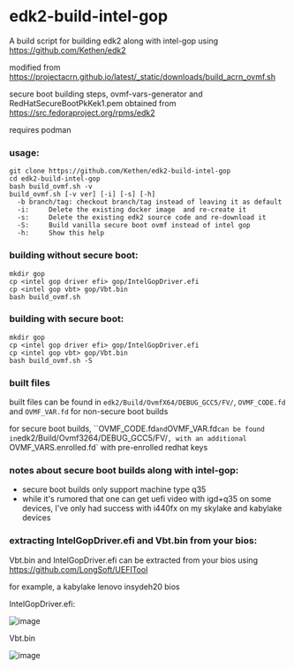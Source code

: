 # edk2-build-intel-gop

A build script for building edk2 along with intel-gop using https://github.com/Kethen/edk2

modified from https://projectacrn.github.io/latest/_static/downloads/build_acrn_ovmf.sh

secure boot building steps, ovmf-vars-generator and RedHatSecureBootPkKek1.pem obtained from https://src.fedoraproject.org/rpms/edk2

requires podman

### usage:
```
git clone https://github.com/Kethen/edk2-build-intel-gop
cd edk2-build-intel-gop
bash build_ovmf.sh -v
build_ovmf.sh [-v ver] [-i] [-s] [-h]
  -b branch/tag: checkout branch/tag instead of leaving it as default
  -i:     Delete the existing docker image  and re-create it
  -s:     Delete the existing edk2 source code and re-download it
  -S:     Build vanilla secure boot ovmf instead of intel gop
  -h:     Show this help
```

### building without secure boot:
```
mkdir gop
cp <intel gop driver efi> gop/IntelGopDriver.efi
cp <intel gop vbt> gop/Vbt.bin
bash build_ovmf.sh
```

### building with secure boot:
```
mkdir gop
cp <intel gop driver efi> gop/IntelGopDriver.efi
cp <intel gop vbt> gop/Vbt.bin
bash build_ovmf.sh -S
```

### built files

built files can be found in `edk2/Build/OvmfX64/DEBUG_GCC5/FV/`, `OVMF_CODE.fd` and `OVMF_VAR.fd` for non-secure boot builds

for secure boot builds, ``OVMF_CODE.fd` and `OVMF_VAR.fd` can be found in `edk2/Build/Ovmf3264/DEBUG_GCC5/FV/`, with an additional `OVMF_VARS.enrolled.fd` with pre-enrolled redhat keys

### notes about secure boot builds along with intel-gop:

- secure boot builds only support machine type q35
- while it's rumored that one can get uefi video with igd+q35 on some devices, I've only had success with i440fx on my skylake and kabylake devices

### extracting IntelGopDriver.efi and Vbt.bin from your bios:

Vbt.bin and IntelGopDriver.efi can be extracted from your bios using https://github.com/LongSoft/UEFITool

for example, a kabylake lenovo insydeh20 bios 

IntelGopDriver.efi:

![image](https://user-images.githubusercontent.com/22017945/127104602-477dec76-0081-4b30-82b8-3d7e48196a48.png)

Vbt.bin

![image](https://user-images.githubusercontent.com/22017945/127104651-6466ab8d-adc6-4856-b1a7-90cb4cf96273.png)

